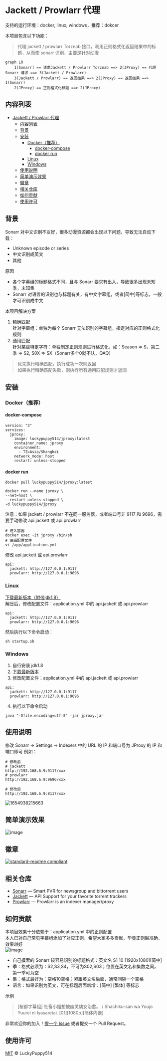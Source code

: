 # Jackett / Prowlarr 代理

支持的运行环境：docker, linux, windows，推荐：dokcer  

本项目包含以下功能：
> 代理 jackett / prowlarr Torznab 接口，利用正则格式化返回结果中的标题，从而使 sonarr 识别，主要是针对动漫

```mermaid
graph LR
    1[Sonarr] == 请求Jackett / Prowlarr Torznab ==> 2(JProxy) == 代理 Sonarr 请求 ==> 3(Jackett / Prowlarr) 
    3(Jackett / Prowlarr) == 返回结果 ==> 2(JProxy) == 返回结果 ==> 1(Sonarr)
    2(JProxy) == 正则格式化标题 ==> 2(JProxy)
```

## 内容列表

- [Jackett / Prowlarr 代理](#jackett--prowlarr-代理)
  - [内容列表](#内容列表)
  - [背景](#背景)
  - [安装](#安装)
    - [Docker（推荐）](#docker推荐)
      - [docker-compose](#docker-compose)
      - [docker run](#docker-run)
    - [Linux](#linux)
    - [Windows](#windows)
  - [使用说明](#使用说明)
  - [简单演示效果](#简单演示效果)
  - [徽章](#徽章)
  - [相关仓库](#相关仓库)
  - [如何贡献](#如何贡献)
  - [使用许可](#使用许可)

## 背景

Sonarr 对中文识别不友好，很多动漫资源都会出现以下问题，导致无法自动下载：

+ Unknown episode or series
+ 中文识别成英文
+ 其他

原因

+ 各个字幕组的标题格式不同，且与 Sonarr 要求有出入，导致很多出现未知季，未知集
+ Sonarr 对语言的识别也与标题有关，有中文字幕组，或者[简中]等标志，一般才可识别成中文

本项目解决方案

1. 精确匹配  
   针对字幕组：单独为每个 Sonarr 无法识别的字幕组，指定对应的正则格式化规则
2. 通用匹配  
   针对某些特定字符：单独制定正则规则进行格式化，如：Season => S，第二季 => S2, S0X => SX（Sonarr多个0就不认，QAQ）

> 优先执行精确匹配，执行成功一次则返回  
> 如果执行精确匹配失败，则执行所有通用匹配规则才返回  

## 安装

### Docker（推荐）

#### docker-compose

```
version: "3"
services:
  jproxy:
    image: luckypuppy514/jproxy:latest
    container_name: jproxy
    environment:
      - TZ=Asia/Shanghai
    network_mode: host
    restart: unless-stopped
```

#### docker run

```
docker pull luckypuppy514/jproxy:latest

docker run --name jproxy \
--net=host \
--restart unless-stopped \
-d luckypuppy514/jproxy
```


注意：如果 jackett / prowlarr 不在同一服务器，或者端口号非 9117 和 9696，需要手动修改 api.jackett 或 api.prowlarr
```
# 进入容器
docker exec -it jproxy /bin/sh
# 编辑配置文件
vi /app/application.yml
```
修改 api.jackett 或 api.prowlarr
```
api:
  jackett: http://127.0.0.1:9117
  prowlarr: http://127.0.0.1:9696
```

### Linux
[下载最新版本（附带jdk1.8）](https://github.com/LuckyPuppy514/jproxy/releases/download/v1.1.0/jproxy-v1.1.0-linux-x64.zip)  
解压后，修改配置文件：application.yml 中的 api.jackett 或 api.prowlarr  
```
api:
  jackett: http://127.0.0.1:9117
  prowlarr: http://127.0.0.1:9696
```

然后执行以下命令启动：
```
sh startup.sh
```

### Windows
1. 自行安装 jdk1.8
2. [下载最新版本](https://github.com/LuckyPuppy514/jproxy/releases/download/v1.1.0/jproxy-v1.1.0-windows64.zip)
3. 修改配置文件：application.yml 中的 api.jackett 或 api.prowlarr

```
api:
  jackett: http://127.0.0.1:9117
  prowlarr: http://127.0.0.1:9696
```

4. 执行以下命令启动
```
java "-Dfile.encoding=utf-8" -jar jproxy.jar
```

## 使用说明
修改 Sonarr => Settings => Indexers 中的 URL 的 IP 和端口号为 JProxy 的 IP 和端口即可
例如：
```
# 修改前
# jackett
http://192.168.6.9:9117/xxx
# prowlarr
http://192.168.6.9:9696/xxx

# 修改后
http://192.168.6.9:8117/xxx
```

![1654938215663](https://user-images.githubusercontent.com/53246532/173182502-74cc4e10-e9eb-43a7-8d7d-1fcda01a7d13.jpg)

## 简单演示效果
![image](https://user-images.githubusercontent.com/53246532/173182830-70802b63-7761-44b4-be8c-0d829a48e70c.png)

## 徽章

[![standard-readme compliant](https://img.shields.io/badge/readme%20style-standard-brightgreen.svg?style=flat-square)](https://github.com/RichardLitt/standard-readme)


## 相关仓库

- [Sonarr](https://github.com/Sonarr/Sonarr) — Smart PVR for newsgroup and bittorrent users
- [Jackett](https://github.com/Jackett/Jackett) — API Support for your favorite torrent trackers
- [Prowlarr](https://github.com/Prowlarr/Prowlarr) — Prowlarr is an indexer manager/proxy

## 如何贡献

本项目效果十分依赖于：application.yml 中的正则配置  
本人已对自己常见字幕组添加了对应正则，希望大家多多贡献，毕竟正则越准确，效果越好  
![image](https://user-images.githubusercontent.com/53246532/173183069-4dec2355-217d-4036-baab-218d817a3fed.png)

+ 自己摸索的 Sonarr 较容易识别的标题格式：英文名 S1 10 [1920x1080][简中]
+ 季：格式必须为：S2,S3,S4，不可为S02,S03；位置在英文名和集数之间，第一季可为空
+ 集：格式最好为：空格10空格；紧跟英文名后面，通常间隔一个空格
+ 语言：如果识别为英文，可在标题后面新增：[简中] [繁体] 等标志

示例
> [桜都字幕组] 社畜小姐想被幽灵幼女治愈。 / Shachiku-san wa Youjo Yuurei ni Iyasaretai. [01][1080p][简体内嵌]

非常欢迎你的加入！[提一个 Issue](https://github.com/LuckyPuppy514/Play-With-MPV/issues/new) 或者提交一个 Pull Request。


## 使用许可

[MIT](https://github.com/LuckyPuppy514/Play-With-MPV/blob/main/LICENSE) © LuckyPuppy514
